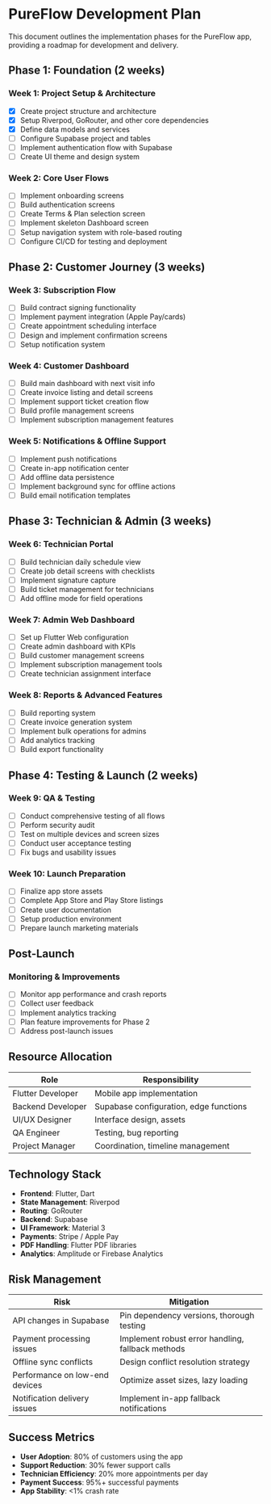 # PureFlow Development Plan

This document outlines the implementation phases for the PureFlow app, providing a roadmap for development and delivery.

## Phase 1: Foundation (2 weeks)

### Week 1: Project Setup & Architecture
- [x] Create project structure and architecture
- [x] Setup Riverpod, GoRouter, and other core dependencies
- [x] Define data models and services
- [ ] Configure Supabase project and tables
- [ ] Implement authentication flow with Supabase
- [ ] Create UI theme and design system

### Week 2: Core User Flows
- [ ] Implement onboarding screens
- [ ] Build authentication screens
- [ ] Create Terms & Plan selection screen
- [ ] Implement skeleton Dashboard screen
- [ ] Setup navigation system with role-based routing
- [ ] Configure CI/CD for testing and deployment

## Phase 2: Customer Journey (3 weeks)

### Week 3: Subscription Flow
- [ ] Build contract signing functionality
- [ ] Implement payment integration (Apple Pay/cards)
- [ ] Create appointment scheduling interface
- [ ] Design and implement confirmation screens
- [ ] Setup notification system

### Week 4: Customer Dashboard
- [ ] Build main dashboard with next visit info
- [ ] Create invoice listing and detail screens
- [ ] Implement support ticket creation flow
- [ ] Build profile management screens
- [ ] Implement subscription management features

### Week 5: Notifications & Offline Support
- [ ] Implement push notifications
- [ ] Create in-app notification center
- [ ] Add offline data persistence
- [ ] Implement background sync for offline actions
- [ ] Build email notification templates

## Phase 3: Technician & Admin (3 weeks)

### Week 6: Technician Portal
- [ ] Build technician daily schedule view
- [ ] Create job detail screens with checklists
- [ ] Implement signature capture
- [ ] Build ticket management for technicians
- [ ] Add offline mode for field operations

### Week 7: Admin Web Dashboard
- [ ] Set up Flutter Web configuration
- [ ] Create admin dashboard with KPIs
- [ ] Build customer management screens
- [ ] Implement subscription management tools
- [ ] Create technician assignment interface

### Week 8: Reports & Advanced Features
- [ ] Build reporting system
- [ ] Create invoice generation system
- [ ] Implement bulk operations for admins
- [ ] Add analytics tracking
- [ ] Build export functionality

## Phase 4: Testing & Launch (2 weeks)

### Week 9: QA & Testing
- [ ] Conduct comprehensive testing of all flows
- [ ] Perform security audit
- [ ] Test on multiple devices and screen sizes
- [ ] Conduct user acceptance testing
- [ ] Fix bugs and usability issues

### Week 10: Launch Preparation
- [ ] Finalize app store assets
- [ ] Complete App Store and Play Store listings
- [ ] Create user documentation
- [ ] Setup production environment
- [ ] Prepare launch marketing materials

## Post-Launch

### Monitoring & Improvements
- [ ] Monitor app performance and crash reports
- [ ] Collect user feedback
- [ ] Implement analytics tracking
- [ ] Plan feature improvements for Phase 2
- [ ] Address post-launch issues

## Resource Allocation

| Role | Responsibility |
|------|----------------|
| Flutter Developer | Mobile app implementation |
| Backend Developer | Supabase configuration, edge functions |
| UI/UX Designer | Interface design, assets |
| QA Engineer | Testing, bug reporting |
| Project Manager | Coordination, timeline management |

## Technology Stack

- **Frontend**: Flutter, Dart
- **State Management**: Riverpod
- **Routing**: GoRouter
- **Backend**: Supabase
- **UI Framework**: Material 3
- **Payments**: Stripe / Apple Pay
- **PDF Handling**: Flutter PDF libraries
- **Analytics**: Amplitude or Firebase Analytics

## Risk Management

| Risk | Mitigation |
|------|------------|
| API changes in Supabase | Pin dependency versions, thorough testing |
| Payment processing issues | Implement robust error handling, fallback methods |
| Offline sync conflicts | Design conflict resolution strategy |
| Performance on low-end devices | Optimize asset sizes, lazy loading |
| Notification delivery issues | Implement in-app fallback notifications |

## Success Metrics

- **User Adoption**: 80% of customers using the app
- **Support Reduction**: 30% fewer support calls
- **Technician Efficiency**: 20% more appointments per day
- **Payment Success**: 95%+ successful payments
- **App Stability**: <1% crash rate 